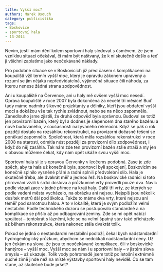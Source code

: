 ```yaml
---
title: Vyšší moc?
authors: Marek Osouch
category: publicistika
tags:
- Boskovice
- sportovní hala
- 13-2014
---
```


Nevím, jestli mám dění kolem sportovní haly sledovat s úsměvem, že jsem vzniklou situaci očekával, či mám být naštvaný, že k ní skutečně došlo a teď ji všichni zaplatíme jako neočekávané náklady.

Pro podobné situace se v Boskovicích již před časem s komplikacemi na koupališti vžil termín *vyšší moc*, který je opravdu zákonem upravený a rozumí se jím nějaká nepředvídatelná, výjimečná situace čili náhoda, za kterou nenese žádná strana zodpovědnost.

Ani u koupaliště na Července, ani u haly mě ovšem vyšší moc nesedí. Oprava koupaliště v roce 2007 byla dokončena za necelé tři měsíce! Buď tady máme nadmíru šikovné projektanty a dělníky, kteří jsou obdaření vyšší mocí a dokážou vše tak rychle zvládnout, nebo se na něco zapomnělo. Zanedlouho jsme zjistili, že druhá odpověď byla správnou. Budoval se totiž jen provizorní bazén, který byl a dodnes je slepencem dna starého bazénu a nově budovaného, v současnosti nazývaného rekreační. Když se pak o rok později dostalo na rozsáhlou rekonstrukci, na provizorní dočasné řešení se poněkud zapomnělo. Společnost, která měla rozsáhlou rekonstrukci v roce 2008 na starosti, odmítla nést později za provizorní dílo zodpovědnost, i když do něj zasáhla. Tak nám zde ten provizorní bazén stále straší a my jen s obavou můžeme čekat, kdy nám opět ukáže svou vyšší moc.

Sportovní hala si je s opravou Červenky v lecčems podobná. Zase je zde spěch, aby ta hala už konečně byla, sportovci byli spokojení, Boskovicím se konečně splnilo vysněné přání a radní splnili předvolební slib. Hala je skutečně třeba, ale dvakrát měř a jednou řež. Na boskovické radnici si toto přirovnání vzali k srdci doslova a průzkumné vrty provedli pouze dva. Navíc podle vizualizace v jedné přímce na kraji haly. Další tři vrty, ze kterých se podle vedení města vycházelo, na obrázku ani nejsou. Nejspíš jsou několik desítek metrů dál pod školou. Takže to máme dva vrty, které nejsou ani téměř pod samotnou halou. A to v lokalitě, která je svým podložím velmi nestabilní. Podle technického dozoru se postupovalo standardně a na komplikace se přišlo až po odbagrování zeminy. Zde se mi opět nabízí spojitost – tentokrát s lázněmi, kde se na velmi špatný stav také přicházelo až během rekonstrukce, která  nakonec stála dvakrát tolik.

Pokud se jedná o nestandardní nestabilní podloží, čekal bych nadstandardní hydrogeologický průzkum, abychom se nedočkali nadstandardní ceny. Už jen čekám na slova, že jsou to neočekávané komplikace, čili v boskovické hantýrce – vyšší moc. 
Vyšší moc se nám i u sportovní haly – v jistém slova smyslu – už ukazuje. Tolik vody pohromadě jsem totiž po letošní extrémně suché zimě jinde než na místě výstavby sportovní haly neviděl. Co se tam stane, až skutečně bude pršet? 